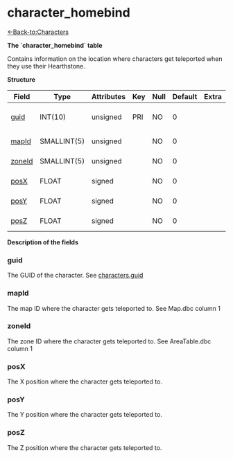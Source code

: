# character\_homebind

[<-Back-to:Characters](database-characters.md)

**The \`character\_homebind\` table**

Contains information on the location where characters get teleported when they use their Hearthstone.

**Structure**

| Field       | Type        | Attributes | Key | Null | Default | Extra | Comment                  |
|-------------|-------------|------------|-----|------|---------|-------|--------------------------|
| [guid][1]   | INT(10)     | unsigned   | PRI | NO   | 0       |       | Global Unique Identifier |
| [mapId][2]  | SMALLINT(5) | unsigned   |     | NO   | 0       |       | Map Identifier           |
| [zoneId][3] | SMALLINT(5) | unsigned   |     | NO   | 0       |       | Zone Identifier          |
| [posX][4]   | FLOAT       | signed     |     | NO   | 0       |       | Coordinate x             |
| [posY][5]   | FLOAT       | signed     |     | NO   | 0       |       | Coordinate y             |
| [posZ][6]   | FLOAT       | signed     |     | NO   | 0       |       | Coordinate z             |

[1]: #guid
[2]: #mapid
[3]: #zoneid
[4]: #posx
[5]: #posy
[6]: #posz

**Description of the fields**

### guid

The GUID of the character. See [characters.guid](2129969.html#characters(table)-guid)

### mapId

The map ID where the character gets teleported to. See Map.dbc column 1

### zoneId

The zone ID where the character gets teleported to. See AreaTable.dbc column 1

### posX

The X position where the character gets teleported to.

### posY

The Y position where the character gets teleported to.

### posZ

The Z position where the character gets teleported to.
